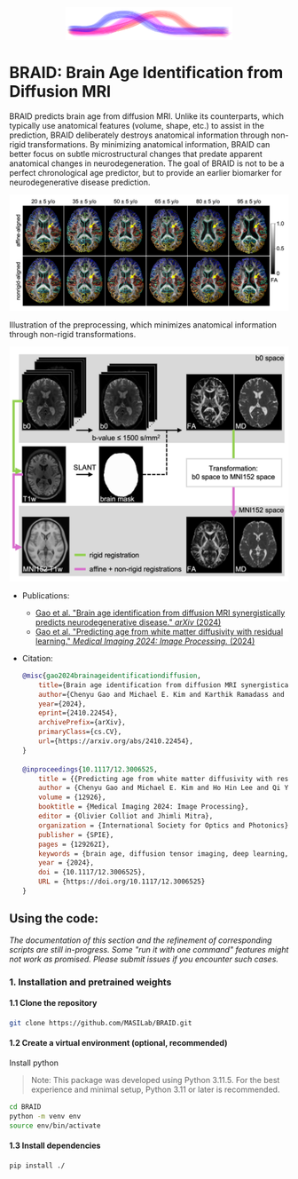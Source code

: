 <p align="center">
    <img src="figures/logo.PNG" alt="braid" width="300">
</p>

# BRAID: Brain Age Identification from Diffusion MRI

BRAID predicts brain age from diffusion MRI. Unlike its counterparts, which typically use anatomical features (volume, shape, etc.) to assist in the prediction, BRAID deliberately destroys anatomical information through non-rigid transformations. By minimizing anatomical information, BRAID can better focus on subtle microstructural changes that predate apparent anatomical changes in neurodegeneration. The goal of BRAID is not to be a perfect chronological age predictor, but to provide an earlier biomarker for neurodegenerative disease prediction.

<div align="center">
    <img src="figures/warp_brain.png" alt="warp brain" width="650"/>
</div>

Illustration of the preprocessing, which minimizes anatomical information through non-rigid transformations.

<div align="center">
    <img src="figures/preprocessing.png" alt="preprocessing" width="650"/>
</div>

- Publications:
    - [Gao et al. "Brain age identification from diffusion MRI synergistically predicts neurodegenerative disease." *arXiv* (2024)](https://arxiv.org/abs/2410.22454)
    - [Gao et al. "Predicting age from white matter diffusivity with residual learning." *Medical Imaging 2024: Image Processing.* (2024)](https://www.spiedigitallibrary.org/conference-proceedings-of-spie/12926/129262I/Predicting-age-from-white-matter-diffusivity-with-residual-learning/10.1117/12.3006525.full)

- Citation:
    ```bibtex
    @misc{gao2024brainageidentificationdiffusion,
        title={Brain age identification from diffusion MRI synergistically predicts neurodegenerative disease}, 
        author={Chenyu Gao and Michael E. Kim and Karthik Ramadass and Praitayini Kanakaraj and Aravind R. Krishnan and Adam M. Saunders and Nancy R. Newlin and Ho Hin Lee and Qi Yang and Warren D. Taylor and Brian D. Boyd and Lori L. Beason-Held and Susan M. Resnick and Lisa L. Barnes and David A. Bennett and Katherine D. Van Schaik and Derek B. Archer and Timothy J. Hohman and Angela L. Jefferson and Ivana Išgum and Daniel Moyer and Yuankai Huo and Kurt G. Schilling and Lianrui Zuo and Shunxing Bao and Nazirah Mohd Khairi and Zhiyuan Li and Christos Davatzikos and Bennett A. Landman},
        year={2024},
        eprint={2410.22454},
        archivePrefix={arXiv},
        primaryClass={cs.CV},
        url={https://arxiv.org/abs/2410.22454}, 
    }

    @inproceedings{10.1117/12.3006525,
        title = {{Predicting age from white matter diffusivity with residual learning}},
        author = {Chenyu Gao and Michael E. Kim and Ho Hin Lee and Qi Yang and Nazirah Mohd Khairi and Praitayini Kanakaraj and Nancy R. Newlin and Derek B. Archer and Angela L. Jefferson and Warren D. Taylor and Brian D. Boyd and Lori L. Beason-Held and Susan M. Resnick and Yuankai Huo and Katherine D. Van Schaik and Kurt G. Schilling and Daniel Moyer and Ivana Išgum and Bennett A. Landman},
        volume = {12926},
        booktitle = {Medical Imaging 2024: Image Processing},
        editor = {Olivier Colliot and Jhimli Mitra},
        organization = {International Society for Optics and Photonics},
        publisher = {SPIE},
        pages = {129262I},
        keywords = {brain age, diffusion tensor imaging, deep learning, convolutional neural networks},
        year = {2024},
        doi = {10.1117/12.3006525},
        URL = {https://doi.org/10.1117/12.3006525}
    }
    ```

## Using the code:
*The documentation of this section and the refinement of corresponding scripts are still in-progress. Some "run it with one command" features might not work as promised. Please submit issues if you encounter such cases.*

### 1. Installation and pretrained weights
#### 1.1 Clone the repository
```bash
git clone https://github.com/MASILab/BRAID.git
```
#### 1.2 Create a virtual environment (optional, recommended)

Install python 
> Note: This package was developed using Python 3.11.5. For the best experience and minimal setup, Python 3.11 or later is recommended.

```bash
cd BRAID
python -m venv env
source env/bin/activate
```

#### 1.3 Install dependencies
```bash
pip install ./
```